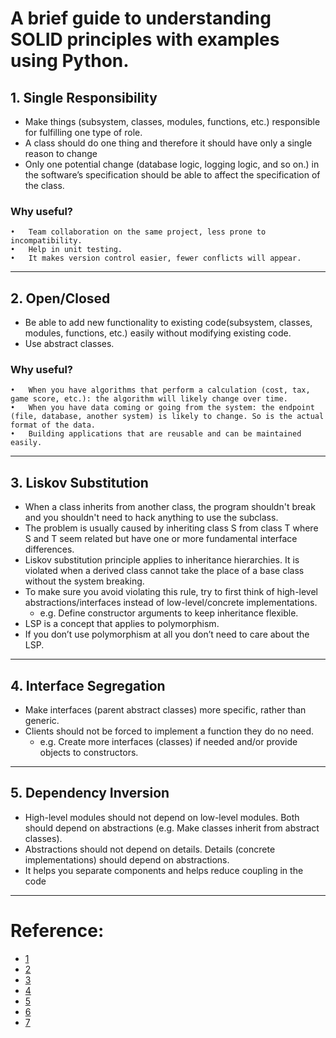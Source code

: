 # A brief guide to understanding SOLID principles with examples using Python.

## 1. Single Responsibility
- Make things (subsystem, classes, modules, functions, etc.) responsible for fulfilling one type of role.
- A class should do one thing and therefore it should have only a single reason to change
- Only one potential change (database logic, logging logic, and so on.) in the software’s specification should be able to affect the specification of the class.

### Why useful?
    •	Team collaboration on the same project, less prone to incompatibility.
    •	Help in unit testing.
    •	It makes version control easier, fewer conflicts will appear.

---

## 2. Open/Closed
- Be able to add new functionality to existing code(subsystem, classes, modules, functions, etc.) easily without modifying existing code.
- Use abstract classes.

### Why useful?
    •	When you have algorithms that perform a calculation (cost, tax, game score, etc.): the algorithm will likely change over time.
    •	When you have data coming or going from the system: the endpoint (file, database, another system) is likely to change. So is the actual format of the data.
    •	Building applications that are reusable and can be maintained easily.

---

## 3. Liskov Substitution
- When a class inherits from another class, the program shouldn't break and you shouldn't need to hack anything to use the subclass.
- The problem is usually caused by inheriting class S from class T where S and T seem related but have one or more fundamental interface differences.
- Liskov substitution principle applies to inheritance hierarchies. It is violated when a derived class cannot take the place of a base class without the system breaking.
- To make sure you avoid violating this rule, try to first think of high-level abstractions/interfaces instead of low-level/concrete implementations.
    - e.g. Define constructor arguments to keep inheritance flexible.
- LSP is a concept that applies to polymorphism. 
- If you don’t use polymorphism at all you don’t need to care about the LSP.

---

## 4. Interface Segregation
- Make interfaces (parent abstract classes) more specific, rather than generic.
- Clients should not be forced to implement a function they do no need.
    - e.g. Create more interfaces (classes) if needed and/or provide objects to constructors.

---

## 5. Dependency Inversion
- High-level modules should not depend on low-level modules. Both should depend on abstractions (e.g. Make classes inherit from abstract classes).
- Abstractions should not depend on details. Details (concrete implementations) should depend on abstractions.
- It helps you separate components and helps reduce coupling in the code

---

# Reference: 
- [1](https://www.infoworld.com/article/2953976/realize-the-open-closed-principle-using-abstractions.html)
- [2](https://www.freecodecamp.org/news/solid-principles-explained-in-plain-english/)
- [3](https://www.youtube.com/watch?v=pTB30aXS77U)
- [4](https://www.stevebrownlee.com/open-closed-principle-practical-example/)
- [5](https://www.pythonforeveryone.com/articles/liskov-substitution-principle-python.html)
- [6](https://openclassrooms.com/en/courses/6900866-write-maintainable-python-code/7010225-l-for-the-liskov-substitution-principle)
- [7](https://www.linisnil.com/articles/python-dependency-inversion-principle/)
	

